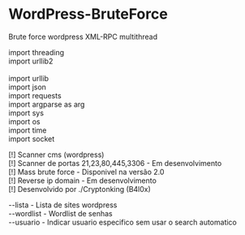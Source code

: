 # WordPress-BruteForce
Brute force wordpress XML-RPC multithread

import threading<br>
import urllib2<br><br>
import urllib<br>
import json<br>
import requests<br>
import argparse as arg<br>
import sys<br>
import os<br>
import time<br>
import socket

[!] Scanner cms (wordpress)<br>
[!] Scanner de portas 21,23,80,445,3306 - Em desenvolvimento<br>
[!] Mass brute force - Disponivel na versão 2.0<br>
[!] Reverse ip domain - Em desenvolvimento<br>
[!] Desenvolvido por ./Cryptonking (B4l0x)<br>

--lista - Lista de sites wordpress<br>
--wordlist - Wordlist de senhas<br>
--usuario - Indicar usuario especifico sem usar o search automatico
